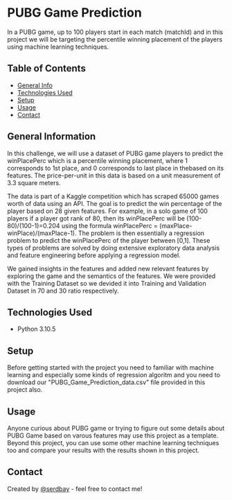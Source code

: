 # PUBG Game Prediction
In a PUBG game, up to 100 players start in each match (matchId) and in this project we will be targeting the percentile winning placement of the players using machine learning techniques.

## Table of Contents
* [General Info](#general-information)
* [Technologies Used](#technologies-used)
* [Setup](#setup)
* [Usage](#usage)
* [Contact](#contact)

## General Information
In this challenge, we will use a dataset of PUBG game players to predict the winPlacePerc which is a percentile winning placement, where 1 corresponds to 1st place, and 0 corresponds to last place in thebased on its features. The price-per-unit in this data is based on a unit measurement of 3.3 square meters.

The data is part of a Kaggle competition which has scraped 65000 games worth of data using an API. The goal is to predict the win percentage of the player based on 28 given features. For example, in a solo game of 100 players if a player got rank of 80, then its winPlacePerc will be (100-80)/(100-1)=0.204 using the formula winPlacePerc = (maxPlace-winPlace)/(maxPlace-1). The problem is then essentially a regression problem to predict the winPlacePerc of the player between [0,1]. These types of problems are solved by doing extensive exploratory data analysis and feature engineering before applying a regression model. 

We gained insights in the features and added new relevant features by exploring the game and the semantics of the features. We were provided with the Training Dataset so we devided it into Training and Validation Dataset in 70 and 30 ratio respectively.

## Technologies Used
- Python 3.10.5

## Setup
Before getting started with the project you need to familiar with machine learning and especially some kinds of regression algoritm and you need to download our "PUBG_Game_Prediction_data.csv" file provided in this project also. 

## Usage
Anyone curious about PUBG game or trying to figure out some details about PUBG Game based on varous features may use this project as a template. Beyond this project, you can use some other machine learning techniques too and compare your results with the results shown in this project.

## Contact
Created by [@serdbay](https://github.com/serdbay) - feel free to contact me!
